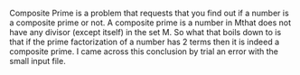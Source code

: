 Composite Prime is a problem that requests that you find out if a number is a composite prime or not. A composite prime is a number in Mthat does not have any divisor (except
itself) in the set M. So what that boils down to is that if the prime factorization of a number has 2 terms then it is indeed a composite prime. I came across this conclusion
by trial an error with the small input file.
